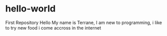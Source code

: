 # hello-world
First Repository
Hello 
My name is Terrane, I am new to programming, i like to try new food i come accross in the internet
